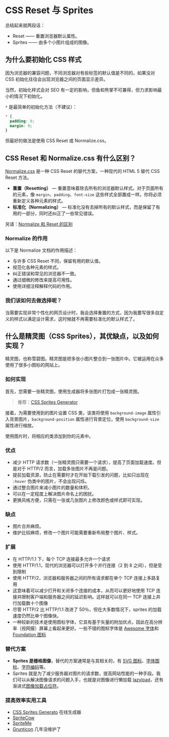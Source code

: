 # CSS Reset 与 Sprites

总结起来就两段话：

- Reset —— 重置浏览器默认属性。
- Sprites —— 由多个小图片组成的图像。

## 为什么要初始化 CSS 样式

因为浏览器的兼容问题，不同浏览器对有些标签的默认值是不同的，如果没对 CSS 初始化往往会出现浏览器之间的页面显示差异。

当然，初始化样式会对 SEO 有一定的影响，但鱼和熊掌不可兼得，但力求影响最小的情况下初始化。

`*` 是最简单的初始化方法（不建议）：

```css
* {
  padding: 0;
  margin: 0;
}
```

但最好的做法是使用 CSS Reset 或 Normalize.css。

## CSS Reset 和 Normalize.css 有什么区别？

[Normalize.css](https://necolas.github.io/normalize.css/) 是一种 CSS Reset 的替代方案，一种现代的 HTML 5 替代 CSS Reset 方法。

- **重置（Resetting）** — 重置意味着除去所有的浏览器默认样式。对于页面所有的元素，像 `margin`、`padding`、`font-size` 这些样式全部置成一样。你将必须重新定义各种元素的样式。
- **标准化（Normalizing）** — 标准化没有去掉所有的默认样式，而是保留了有用的一部分，同时还纠正了一些常见错误。

另请：[Normalize 和 Reset 的区别](https://github.com/lio-zero/blog/blob/main/CSS/Normalize%20%E5%92%8C%20Reset%20%E7%9A%84%E5%8C%BA%E5%88%AB.md)

### Normalize 的作用

以下是 Normalize 文档的作用描述：

- 与许多 CSS Reset 不同，保留有用的默认值。
- 规范化各种元素的样式。
- 纠正错误和常见的浏览器不一致。
- 通过细微的修改来提高可用性。
- 使用详细注释解释代码的作用。

### 我们该如何去做选择呢？

当需要实现非常个性化的网页设计时，我会选择重置的方式，因为我要写很多自定义的样式以满足设计需求，这时候就不再需要标准化的默认样式了。

## 什么是精灵图（CSS Sprites），其优缺点，以及如何实现？

精灵图，也称雪碧图。精灵图是把多张小图片整合到一张图片中。它被运用在众多使用了很多小图标的网站上。

### 如何实现

首先，您需要一张精灵图，使用生成器将多张图片打包成一张精灵图。

> 推荐：[CSS Sprites Generator](https://www.toptal.com/developers/css/sprite-generator)

接着，为需要使用到的图片设置 CSS 类，该类将使用 `background-image` 属性引入背景图片，`background-position` 属性进行背景定位，使用 `background-size` 属性进行缩放。

使用图片时，将相应的类添加到你的元素中。

### 优点

- 减少 HTTP 请求数（一张精灵图只需要一个请求），提高了页面加载速度。但是对于 HTTP/2 而言，加载多张图片不再是问题。
- 提前加载资源，防止在需要时才在开始下载引发的问题，比如只出现在 `:hover` 伪类中的图片，不会出现闪烁。
- 通过整合图片来减小图片的数量和体积。
- 可以在一定程度上解决图片命名上的困扰。
- 更换风格方便，只需在一张或几张图片上修改颜色或样式即可实现。

### 缺点

- 图片合并麻烦。
- 维护比较麻烦，修改一个图片可能需要重新布局整个图片、样式。

### 扩展

- 在 HTTP/1.1 下，每个 TCP 连接最多允许一个请求
- 使用 HTTP/1.1，现代的浏览器可以打开多个并行连接（2 到 8 之间），但是受到限制
- 使用 HTTP/2，浏览器和服务器之间的所有请求都在单个 TCP 连接上多路复用
- 这意味着可以减少打开和关闭多个连接的成本，从而可以更好地使用 TCP 连接并限制客户端和服务器之间的延迟影响。这样就可以在同一 TCP 连接上并行加载数十个图像
- 尽管 HTTP/2 比 HTTP/1.1 改进了 50％，但在大多数情况下，sprites 的加载速度仍然比单个图像快。
- 一种较新的技术是使用图标字体，它具有基于矢量的附加优点，因此在高分辨率（视网膜）屏幕上看起来更好。一些不错的图标字体是 [Awesome 字体](http://fortawesome.github.com/Font-Awesome/)和 [Foundation 图标](http://www.zurb.com/playground/foundation-icons)

### 替代方案

- **Sprites 是栅格图像**，替代的方案通常是与其相关的，有 [SVG 图标](https://simurai.com/post/20251013889/svg-stacks)、[字体图标](https://css-tricks.com/flat-icons-icon-fonts/)、[字符编码](https://copypastecharacter.com/)等。
- Sprites 就是为了减少服务器对图片的请求数，提高网站性能的一种手段。我们可以从解决图像请求的问题入手，也就是对图像进行懒加载 [lazyload](https://appelsiini.net/projects/lazyload/)，还有渐进式[图像加载占位符](https://jmperezperez.com/medium-image-progressive-loading-placeholder/)。

### 提高效率实用工具

- [CSS Sprites Generato](https://www.toptal.com/developers/css/sprite-generator) 在线生成器
- [SpriteCow](http://www.spritecow.com/)
- [SpriteMe](https://spriteme.org/)
- [Grunticon](https://github.com/filamentgroup/grunticon) 几年没维护了
